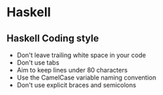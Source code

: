 # Haskell

## Haskell Coding style
* Don't leave trailing white space in your code
* Don't use tabs
* Aim to keep lines under 80 characters
* Use the CamelCase variable naming convention
* Don't use explicit braces and semicolons
